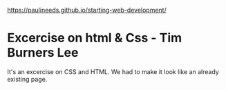 https://paulineeds.github.io/starting-web-development/

# Excercise on html & Css - Tim Burners Lee

It's an excercise on CSS and HTML. We had to make it look like an already existing page.
